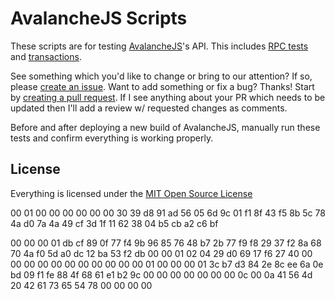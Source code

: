 # AvalancheJS Scripts

These scripts are for testing [AvalancheJS](https://docs.avax.network/build/tools/avalanchejs)'s API. This includes [RPC tests](./rpc) and [transactions](./transactions).

See something which you'd like to change or bring to our attention? If so, please [create an issue](https://github.com/cgcardona/avalanchejs-scripts/issues). Want to add something or fix a bug? Thanks! Start by [creating a pull request](https://github.com/cgcardona/avalanchejs-scripts/pulls). If I see anything about your PR which needs to be updated then I'll add a review w/ requested changes as comments.

Before and after deploying a new build of AvalancheJS, manually run these tests and confirm everything is working properly.

## License

Everything is licensed under the [MIT Open Source License](https://github.com/cgcardona/avalanchejs-scripts/blob/main/LICENSE)


00 01 
00 00 
00 00 
00 00 30 39 
d8 91 ad 56 05 6d 9c 01 f1 8f 43 f5 8b 5c 78 4a d0 7a 4a 49 cf 3d 1f 11 62 38 04 b5 cb a2 c6 bf 

00 00 00 01 
db cf 89 0f 77 f4 9b 96 85 76 48 b7 2b 77 f9 f8 29 37 f2 8a 68 70 4a f0 5d a0 dc 12 ba 53 f2 db 
00 00 01 02 
04 29 d0 69 17 f6 27 40 00 00 00 00 00 00 00 00 00 00 00 01 00 00 00 01 3c b7 d3 84 2e 8c ee 6a 0e bd 09 f1 fe 88 4f 68 61 e1 b2 9c 00 00 00 00 00 00 00 0c 00 0a 41 56 4d 20 42 61 73 65 54 78 00 00 00 00

